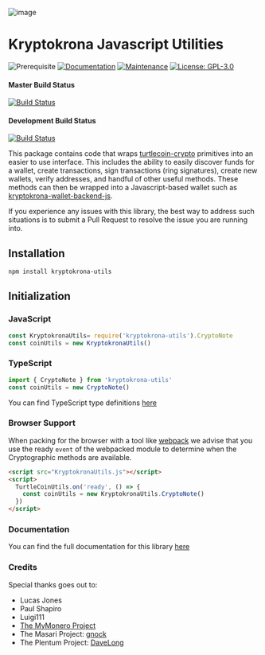 ![image](https://camo.githubusercontent.com/d344c9e18b69f96502f3bf61b0dedc1ca9603af3/68747470733a2f2f6b727970746f6b726f6e612e73652f77702d636f6e74656e742f75706c6f6164732f323031392f30372f786b722d6c6f676f2d626c61636b2d746578742e706e67)

# Kryptokrona Javascript Utilities

![Prerequisite](https://img.shields.io/badge/node-%3E%3D6-blue.svg) [![Documentation](https://img.shields.io/badge/documentation-yes-brightgreen.svg)](https://utils.turtlecoin.dev) [![Maintenance](https://img.shields.io/badge/Maintained%3F-yes-green.svg)](https://github.com/turtlecoin/turtlecoin-utils/graphs/commit-activity) [![License: GPL-3.0](https://img.shields.io/badge/License-GPL--3.0-yellow.svg)](https://github.com/turtlecoin/turtlecoin-utils/blob/master/LICENSE)

#### Master Build Status
[![Build Status](https://github.com/turtlecoin/turtlecoin-utils/workflows/CI%20Build%20Tests/badge.svg?branch=master)](https://github.com/turtlecoin/turtlecoin-utils/actions)

#### Development Build Status
[![Build Status](https://github.com/turtlecoin/turtlecoin-utils/workflows/CI%20Build%20Tests/badge.svg?branch=development)](https://github.com/turtlecoin/turtlecoin-utils/actions)

This package contains code that wraps [turtlecoin-crypto](https://github.com/turtlecoin/turtlecoin-crypto) primitives into an easier to use interface. This includes the ability to easily discover funds for a wallet, create transactions, sign transactions (ring signatures), create new wallets, verify addresses, and handful of other useful methods. These methods can then be wrapped into a Javascript-based wallet such as [kryptokrona-wallet-backend-js](https://github.com/kryptokrona/kryptokrona-wallet-backend-js).

If you experience any issues with this library, the best way to address such situations is to submit a Pull Request to resolve the issue you are running into.

## Installation

```bash
npm install kryptokrona-utils
```

## Initialization

### JavaScript

```javascript
const KryptokronaUtils= require('kryptokrona-utils').CryptoNote
const coinUtils = new KryptokronaUtils()
```

### TypeScript

```typescript
import { CryptoNote } from 'kryptokrona-utils'
const coinUtils = new CryptoNote()
```

You can find TypeScript type definitions [here](index.d.ts)

### Browser Support

When packing for the browser with a tool like [webpack](https://webpack.js.org/) we advise that you use the ready `event` of the webpacked module to determine when the Cryptographic methods are available.

```html
<script src="KryptokronaUtils.js"></script>
<script>
  TurtleCoinUtils.on('ready', () => {
    const coinUtils = new KryptokronaUtils.CryptoNote()
  })
</script>
```

### Documentation

You can find the full documentation for this library [here](https://utils.turtlecoin.dev)

### Credits

Special thanks goes out to:

* Lucas Jones
* Paul Shapiro
* Luigi111
* [The MyMonero Project](https://github.com/mymonero/mymonero-app-js)
* The Masari Project: [gnock](https://github.com/gnock)
* The Plentum Project: [DaveLong](https://github.com/DaveLong)
